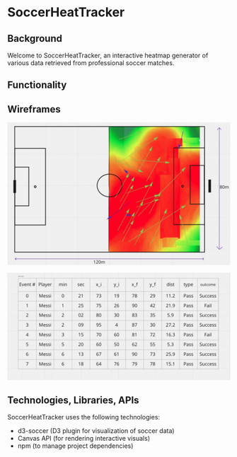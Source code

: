 # SoccerHeatTracker

## Background
Welcome to SoccerHeatTracker, an interactive heatmap generator of various data retrieved from professional soccer matches.

## Functionality

## Wireframes
![](Images/Wireframe_home.jpg)

![](Images/Wireframe_data.jpg)

## Technologies, Libraries, APIs
SoccerHeatTracker uses the following technologies:

- d3-soccer (D3 plugin for visualization of soccer data)
- Canvas API (for rendering interactive visuals)
- npm (to manage project dependencies)

